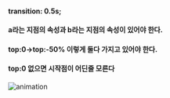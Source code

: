 #### transition: 0.5s;
#### a라는 지점의 속성과 b라는 지점의 속성이 있어야 한다.
#### top:0->top:-50% 이렇게 둘다 가지고 있어야 한다.
#### top:0 없으면 시작점이 어딘줄 모른다 

![animation](https://user-images.githubusercontent.com/40969203/103146814-df78d480-4791-11eb-981c-0cfcae0c4521.gif)

